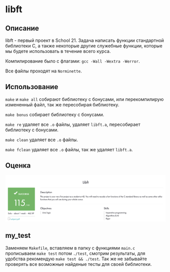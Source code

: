 # libft

## Описание

libft - первый проект в School 21. Задача написать функции стандартной библиотеки C, а также некоторые другие служебные функции, которые мы будете использовать в течение всего курса.

Компилирование было с флагами: ``gcc -Wall -Wextra -Werror``.

Все файлы проходят на ``Norminette``.

## Использование

``make`` и ``make all`` собирают библиотеку с бонусами, или перекомпилирую измененный файл, так же пересобирая библиотеку.

``make bonus`` собирает библиотеку с бонусами.

``make re`` удаляет все ``.o`` файлы, удаляет ``libft.a``, пересобирает библиотеку с бонусами.

``make clean`` удаляет все ``.o`` файлы.

``make fclean`` удаляет все ``.o`` файлы, так же удаляет ``libft.a``.

## Оценка

![alt tag](media/appraisal_libft.png "Оценка проекта libft")

## my_test

Заменяем ``Makefile``, вставляем в папку с функциями ``main.c`` прописываем ``make test`` потом ``./test``, смотрим результаты, для удобства рекомендую ``make test && ./test``. Так же не забывайте проверять все возможные найденые тесты для своей библиотеки.
